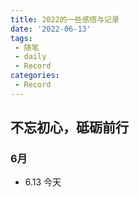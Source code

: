 ```yaml
---
title: 2022的一些感悟与记录
date: '2022-06-13'
tags:
 - 随笔
 - daily
 - Record
categories:
 - Record
---
```


## 不忘初心，砥砺前行
### 6月
* 6.13
  今天
